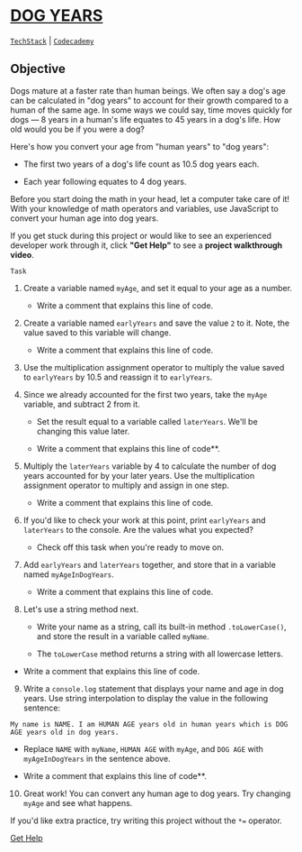 # [DOG YEARS](https://drive.google.com/file/d/1MbZ3qizIX4vWlWta-pL_34Pd7PHb2ham/view?usp=sharing)
[`TechStack`](https://techstack.surge.sh) | [`Codecademy`](http://ssqt.co/mQfpbL0)

## Objective

Dogs mature at a faster rate than human beings. We often say a dog's age can be calculated in "dog years" to account for their growth compared to a human of the same age. In some ways we could say, time moves quickly for dogs — 8 years in a human's life equates to 45 years in a dog's life. How old would you be if you were a dog?

Here's how you convert your age from "human years" to "dog years":

- The first two years of a dog's life count as 10.5 dog years each.

- Each year following equates to 4 dog years.

Before you start doing the math in your head, let a computer take care of it! With your knowledge of math operators and variables, use JavaScript to convert your human age into dog years.

If you get stuck during this project or would like to see an experienced developer work through it, click **"Get Help"** to see a **project walkthrough video**.

```
Task
```

1. Create a variable named `myAge`, and set it equal to your age as a number.

   - Write a comment that explains this line of code.

2. Create a variable named `earlyYears` and save the value `2` to it. Note, the value saved to this variable will change.

   - Write a comment that explains this line of code.

3. Use the multiplication assignment operator to multiply the value saved to `earlyYears` by 10.5 and reassign it to `earlyYears`.

4. Since we already accounted for the first two years, take the `myAge` variable, and subtract 2 from it.

   - Set the result equal to a variable called `laterYears`. We'll be changing this value later.

   - Write a comment that explains this line of code**.

5. Multiply the `laterYears` variable by 4 to calculate the number of dog years accounted for by your later years. Use the multiplication assignment operator to multiply and assign in one step.

   - Write a comment that explains this line of code.

6. If you'd like to check your work at this point, print `earlyYears` and `laterYears` to the console. Are the values what you expected?

   - Check off this task when you're ready to move on.

7. Add `earlyYears` and `laterYears` together, and store that in a variable named `myAgeInDogYears`.

   - Write a comment that explains this line of code.
 
8. Let's use a string method next.

   - Write your name as a string, call its built-in method `.toLowerCase()`, and store the result in a variable called `myName`.

   - The `toLowerCase` method returns a string with all lowercase letters.

  - Write a comment that explains this line of code.

9. Write a `console.log` statement that displays your name and age in dog years. Use string interpolation to display the value in the following sentence:

```
My name is NAME. I am HUMAN AGE years old in human years which is DOG AGE years old in dog years.
```

 - Replace `NAME` with `myName`, `HUMAN AGE` with `myAge`, and `DOG AGE` with `myAgeInDogYears` in the sentence above.

 - Write a comment that explains this line of code**.

10. Great work! You can convert any human age to dog years. Try changing `myAge` and see what happens.

If you'd like extra practice, try writing this project without the `*=` operator.

[Get Help](https://www.youtube.com/watch?v=datt0bbuUsI)
